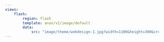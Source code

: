 ```yaml
---
views:
    flash:
        region: flash
        template: anax/v2/image/default
        data:
            src: "image/theme/webdesign-1.jpg?width=1100&height=300&crop-to-fit&area=0,0,5,0"
---
```

